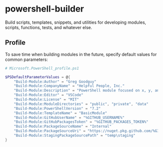 # powershell-builder
Build scripts, templates, snippets, and utilities for developing modules, scripts, functions, tests, and whatever else.

## Profile
To save time when building modules in the future, specify default values for common parameters:

```powershell
# Microsoft.PowerShell_profile.ps1

$PSDefaultParameterValues = @{
    "Build-Module:Author" = "Greg Goodguy"
    "Build-Module:CompanyName" = "Helpful People, Inc."
    "Build-Module:Description" = "PowerShell module focused on x, y, and z."
    "Build-Module:Editor" = "VSCode"
    "Build-Module:License" = "MIT"
    "Build-Module:ModuleDirectories" = "public", "private", "data"
    "Build-Module:PowerShellVersion" = "7.2"
    "Build-Module:TemplateName" = "BasicModule"
    "Build-Module:GitHubUserName" = "%GITHUB_USERNAME%"
    "Build-Module:GitHubPackagesToken" = "%GITHUB_PACKAGES_TOKEN%"
    "Build-Module:PackageSourceName" = "Internal"
    "Build-Module:PackageSourceUri" = "https://nuget.pkg.github.com/%GITHUB_USERNAME%/index.json"
    "Build-Module:StagingPackageSourcePath" = "temp\staging"
}
```
